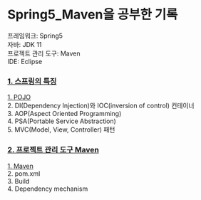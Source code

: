 # Spring5_Maven을 공부한 기록
프레임워크: Spring5
<br>
자바: JDK 11
<br>
프로젝트 관리 도구: Maven
<br>
IDE: Eclipse


<h3><a href="https://velog.io/@wordi/series/Spring">1. 스프링의 특징</a> </h3>
<a href="https://velog.io/@wordi/Spring%EC%9D%98-%ED%8A%B9%EC%A7%95">1. POJO</a>
<br>
2. DI(Dependency Injection)와 IOC(inversion of control) 컨테이너
<br>
3. AOP(Aspect Oriented Programming)
<br>
4. PSA(Portable Service Abstraction)
<br>
5. MVC(Model, View, Controller) 패턴
<br>

<h3><a href="https://velog.io/@wordi/series/%ED%94%84%EB%A1%9C%EC%A0%9D%ED%8A%B8-%EA%B4%80%EB%A6%AC-%EB%8F%84%EA%B5%AC-Maven">2. 프로젝트 관리 도구 Maven</a></h3>
<a href="https://velog.io/@wordi/SpringMaven%EC%9D%B4%EB%9E%80">1. Maven</a>
<br>
2. pom.xml
<br>
3. Build
<br>
4. Dependency mechanism
